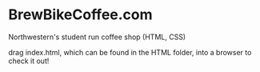 # BrewBikeCoffee.com
Northwestern's student run coffee shop (HTML, CSS)

drag index.html, which can be found in the HTML folder, into a browser to check it out!

